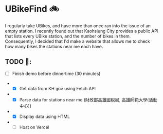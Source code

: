 # UBikeFind 🚲

I regularly take UBikes, and have more than once ran into the issue of an empty station. I recently found out that Kaohsiung City provides a public API that lists every UBike station, and the number of bikes in them. Consequently, I decided that I'd make a website that allows me to check how many bikes the stations near me each have.

## TODO 📒: 

- [ ] Finish demo before dinnertime (30 minutes)
- - [x] Get data from KH gov using Fetch API
- - [x] Parse data for stations near me (財政部高雄國稅局, 高雄師範大學(活動中心))
- - [x] Display data using HTML
- - [ ] Host on Vercel